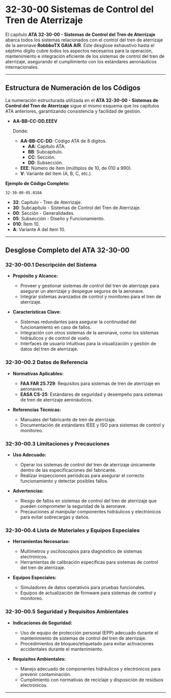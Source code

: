 # 32-30-00 Sistemas de Control del Tren de Aterrizaje

El capítulo **ATA 32-30-00 - Sistemas de Control del Tren de Aterrizaje** abarca todos los sistemas relacionados con el control del tren de aterrizaje de la aeronave **RobbboTX GAIA AIR**. Este desglose exhaustivo hasta el séptimo dígito cubre todos los aspectos necesarios para la operación, mantenimiento e integración eficiente de los sistemas de control del tren de aterrizaje, asegurando el cumplimiento con los estándares aeronáuticos internacionales.

---

## **Estructura de Numeración de los Códigos**

La numeración estructurada utilizada en el **ATA 32-30-00 - Sistemas de Control del Tren de Aterrizaje** sigue el mismo esquema que los capítulos ATA anteriores, garantizando consistencia y facilidad de gestión.

- **AA-BB-CC-DD.EEEV**

  Donde:

  - **AA-BB-CC-DD**: Código ATA de 8 dígitos.
    - **AA**: Capítulo ATA.
    - **BB**: Subcapítulo.
    - **CC**: Sección.
    - **DD**: Subsección.
  - **EEE**: Número de ítem (múltiplos de 10, de 010 a 990).
  - **V**: Variante del ítem (A, B, C, etc.).

**Ejemplo de Código Completo:**

`32-30-00-05.010A`

- **32**: Capítulo - Tren de Aterrizaje.
- **30**: Subcapítulo - Sistemas de Control del Tren de Aterrizaje.
- **00**: Sección - Generalidades.
- **05**: Subsección - Diseño y Funcionamiento.
- **010**: Ítem 10.
- **A**: Variante A del ítem 10.

---

## **Desglose Completo del ATA 32-30-00**

### **32-30-00.1 Descripción del Sistema**

- **Propósito y Alcance:**
  - Proveer y gestionar sistemas de control del tren de aterrizaje para asegurar un aterrizaje y despegue seguros de la aeronave.
  - Integrar sistemas avanzados de control y monitoreo para el tren de aterrizaje.

- **Características Clave:**
  - Sistemas redundantes para asegurar la continuidad del funcionamiento en caso de fallos.
  - Integración con otros sistemas de la aeronave, como los sistemas hidráulicos y de control de vuelo.
  - Interfaces de usuario intuitivas para la visualización y gestión de datos del tren de aterrizaje.

### **32-30-00.2 Datos de Referencia**

- **Normativas Aplicables:**
  - **FAA FAR 25.729**: Requisitos para sistemas de tren de aterrizaje en aeronaves.
  - **EASA CS-25**: Estándares de seguridad y desempeño para sistemas de tren de aterrizaje aeronáuticos.

- **Referencias Técnicas:**
  - Manuales del fabricante de tren de aterrizaje.
  - Documentación de estándares IEEE y ISO para sistemas de control y monitoreo.

### **32-30-00.3 Limitaciones y Precauciones**

- **Uso Adecuado:**
  - Operar los sistemas de control del tren de aterrizaje únicamente dentro de las especificaciones del fabricante.
  - Realizar inspecciones periódicas para asegurar el correcto funcionamiento y detectar posibles fallos.

- **Advertencias:**
  - Riesgo de fallos en sistemas de control del tren de aterrizaje que pueden comprometer la seguridad de la aeronave.
  - Precauciones al manipular componentes hidráulicos y electrónicos para evitar sobrecargas y daños.

### **32-30-00.4 Lista de Materiales y Equipos Especiales**

- **Herramientas Necesarias:**
  - Multímetros y osciloscopios para diagnóstico de sistemas electrónicos.
  - Herramientas de calibración específicas para sistemas de control del tren de aterrizaje.

- **Equipos Especiales:**
  - Simuladores de datos operativos para pruebas funcionales.
  - Equipos de actualización de firmware para sistemas de control y monitoreo.

### **32-30-00.5 Seguridad y Requisitos Ambientales**

- **Indicaciones de Seguridad:**
  - Uso de equipo de protección personal (EPP) adecuado durante el mantenimiento de sistemas de control del tren de aterrizaje.
  - Procedimientos de bloqueo/etiquetado para evitar activaciones accidentales durante el mantenimiento.

- **Requisitos Ambientales:**
  - Manejo adecuado de componentes hidráulicos y electrónicos para prevenir contaminación.
  - Cumplimiento con normativas de reciclaje y disposición de residuos electrónicos.

---
